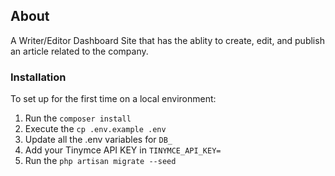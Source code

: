 ## About

A Writer/Editor Dashboard Site that has the ablity to create, edit, and publish an article related to the company.

### Installation

To set up for the first time on a local environment:

1. Run the `composer install`
2. Execute the `cp .env.example .env`
3. Update all the .env variables for `DB_`
4. Add your Tinymce API KEY in `TINYMCE_API_KEY=`
5. Run the `php artisan migrate --seed`
